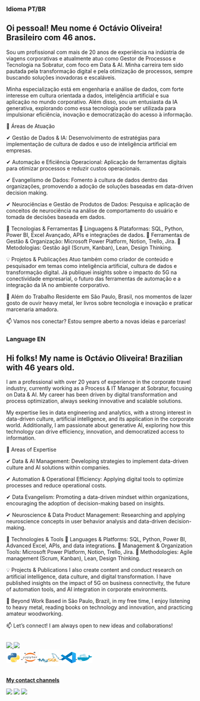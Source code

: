 ### Idioma PT/BR

## Oi pessoal! Meu nome é Octávio Oliveira! Brasileiro com 46 anos.

Sou um profissional com mais de 20 anos de experiência na indústria de viagens corporativas e atualmente atuo como Gestor de Processos e Tecnologia na Sobratur, com foco em Data & AI. Minha carreira tem sido pautada pela transformação digital e pela otimização de processos, sempre buscando soluções inovadoras e escaláveis.

Minha especialização está em engenharia e análise de dados, com forte interesse em cultura orientada a dados, inteligência artificial e sua aplicação no mundo corporativo. Além disso, sou um entusiasta da IA generativa, explorando como essa tecnologia pode ser utilizada para impulsionar eficiência, inovação e democratização do acesso à informação.

🎯 Áreas de Atuação

✔ Gestão de Dados & IA: Desenvolvimento de estratégias para implementação de cultura de dados e uso de inteligência artificial em empresas.

✔ Automação e Eficiência Operacional: Aplicação de ferramentas digitais para otimizar processos e reduzir custos operacionais.

✔ Evangelismo de Dados: Fomento à cultura de dados dentro das organizações, promovendo a adoção de soluções baseadas em data-driven decision making.

✔ Neurociências e Gestão de Produtos de Dados: Pesquisa e aplicação de conceitos de neurociência na análise de comportamento do usuário e tomada de decisões baseada em dados.

🚀 Tecnologias & Ferramentas
🔹 Linguagens & Plataformas: SQL, Python, Power BI, Excel Avançado, APIs e integrações de dados.
🔹 Ferramentas de Gestão & Organização: Microsoft Power Platform, Notion, Trello, Jira.
🔹 Metodologias: Gestão ágil (Scrum, Kanban), Lean, Design Thinking.

💡 Projetos & Publicações
Atuo também como criador de conteúdo e pesquisador em temas como inteligência artificial, cultura de dados e transformação digital. Já publiquei insights sobre o impacto do 5G na conectividade empresarial, o futuro das ferramentas de automação e a integração da IA no ambiente corporativo.

🎸 Além do Trabalho
Residente em São Paulo, Brasil, nos momentos de lazer gosto de ouvir heavy metal, ler livros sobre tecnologia e inovação e praticar marcenaria amadora.

📫 Vamos nos conectar? Estou sempre aberto a novas ideias e parcerias!


### Language EN

## Hi folks! My name is Octávio Oliveira! Brazilian with 46 years old.

I am a professional with over 20 years of experience in the corporate travel industry, currently working as a Process & IT Manager at Sobratur, focusing on Data & AI. My career has been driven by digital transformation and process optimization, always seeking innovative and scalable solutions.

My expertise lies in data engineering and analytics, with a strong interest in data-driven culture, artificial intelligence, and its application in the corporate world. Additionally, I am passionate about generative AI, exploring how this technology can drive efficiency, innovation, and democratized access to information.

🎯 Areas of Expertise

✔ Data & AI Management: Developing strategies to implement data-driven culture and AI solutions within companies.

✔ Automation & Operational Efficiency: Applying digital tools to optimize processes and reduce operational costs.

✔ Data Evangelism: Promoting a data-driven mindset within organizations, encouraging the adoption of decision-making based on insights.

✔ Neuroscience & Data Product Management: Researching and applying neuroscience concepts in user behavior analysis and data-driven decision-making.

🚀 Technologies & Tools
🔹 Languages & Platforms: SQL, Python, Power BI, Advanced Excel, APIs, and data integrations.
🔹 Management & Organization Tools: Microsoft Power Platform, Notion, Trello, Jira.
🔹 Methodologies: Agile management (Scrum, Kanban), Lean, Design Thinking.

💡 Projects & Publications
I also create content and conduct research on artificial intelligence, data culture, and digital transformation. I have published insights on the impact of 5G on business connectivity, the future of automation tools, and AI integration in corporate environments.

🎸 Beyond Work
Based in São Paulo, Brazil, in my free time, I enjoy listening to heavy metal, reading books on technology and innovation, and practicing amateur woodworking.

📫 Let’s connect! I am always open to new ideas and collaborations!

##

<div>
  <a href="https://github.com/OctavioBigData">
  <img height="180em" src="https://github-readme-stats.vercel.app/api?username=octaviobigdata&show_icons=true&theme=dark&include_all_commits=true&count_private=true"/>
  <img height="180em" src="https://github-readme-stats.vercel.app/api/top-langs/?username=octaviobigdata&layout=compact&langs_count=16&theme=dark"/>
</div>
  
<div>
  <img align="center" alt="Oct-Python" height="30" width="40" src="https://raw.githubusercontent.com/devicons/devicon/master/icons/python/python-original.svg">
  <img align="center" alt="Oct-Jupyter" height="30" width="40" src="https://raw.githubusercontent.com/devicons/devicon/master/icons/jupyter/jupyter-original-wordmark.svg">
  <img align="center" alt="Oct-MySQL" height="45" width="55" src="https://raw.githubusercontent.com/devicons/devicon/master/icons/mysql/mysql-original-wordmark.svg">
  <img align="center" alt="Oct-VSCode" height="30" width="40" src="https://raw.githubusercontent.com/devicons/devicon/master/icons/vscode/vscode-original.svg">
  <img align="center" alt="Oct-Docker" height="30" width="40" src="https://raw.githubusercontent.com/devicons/devicon/master/icons/docker/docker-plain.svg">
 </div>
  
##

  <b>My contact channels</b>
  
<div>
  <a href="https://www.linkedin.com/in/octaviooliveira" target="_blank"><img src="https://img.shields.io/badge/-LinkedIn-%230077B5?style=for-the-badge&logo=linkedin&logocolor=white" target="_blank"></a>
  <a href="mailto:octavio.bigdata@outlook.com" target="_blank"> <img src="https://img.shields.io/badge/Microsoft_Outlook-0078D4?style=for-the-badge&logo=microsoft-outlook&logoColor=white" target="_blank"></a>
  <a href="https://instagram.com/oliveira_oct78" target="_blank"> <img src="https://img.shields.io/badge/Instagram-E4405F?style=for-the-badge&logo=instagram&logoColor=white" target="_blank"></a>
</div>
